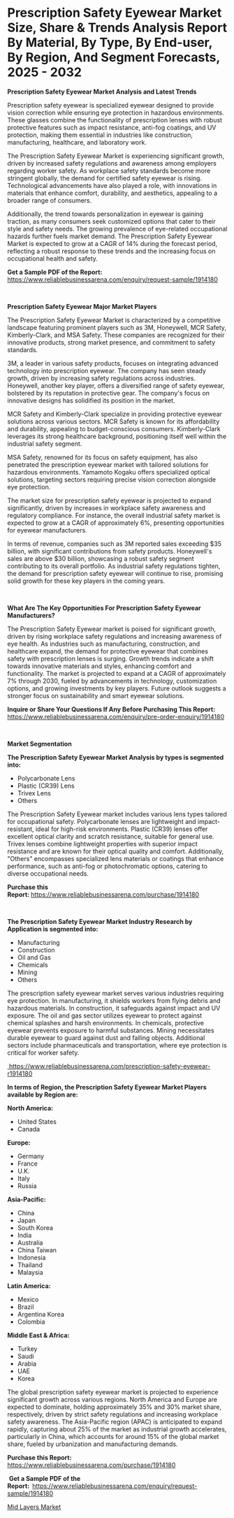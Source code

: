 <p><h1>Prescription Safety Eyewear Market Size, Share & Trends Analysis Report By Material, By Type, By End-user, By Region, And Segment Forecasts, 2025 - 2032</h1></p><p><strong>Prescription Safety Eyewear Market Analysis and Latest Trends</strong></p>
<p><p>Prescription safety eyewear is specialized eyewear designed to provide vision correction while ensuring eye protection in hazardous environments. These glasses combine the functionality of prescription lenses with robust protective features such as impact resistance, anti-fog coatings, and UV protection, making them essential in industries like construction, manufacturing, healthcare, and laboratory work.</p><p>The Prescription Safety Eyewear Market is experiencing significant growth, driven by increased safety regulations and awareness among employers regarding worker safety. As workplace safety standards become more stringent globally, the demand for certified safety eyewear is rising. Technological advancements have also played a role, with innovations in materials that enhance comfort, durability, and aesthetics, appealing to a broader range of consumers.</p><p>Additionally, the trend towards personalization in eyewear is gaining traction, as many consumers seek customized options that cater to their style and safety needs. The growing prevalence of eye-related occupational hazards further fuels market demand. The Prescription Safety Eyewear Market is expected to grow at a CAGR of 14% during the forecast period, reflecting a robust response to these trends and the increasing focus on occupational health and safety.</p></p>
<p><strong>Get a Sample PDF of the Report:&nbsp;</strong> <a href="https://www.reliablebusinessarena.com/enquiry/request-sample/1914180?utm_campaign=3535&utm_medium=2&utm_source=Github&utm_content=ia&utm_term=05042025&utm_id=prescription-safety-eyewear">https://www.reliablebusinessarena.com/enquiry/request-sample/1914180</a></p>
<p>&nbsp;</p>
<p><strong>Prescription Safety Eyewear Major Market Players</strong></p>
<p><p>The Prescription Safety Eyewear Market is characterized by a competitive landscape featuring prominent players such as 3M, Honeywell, MCR Safety, Kimberly-Clark, and MSA Safety. These companies are recognized for their innovative products, strong market presence, and commitment to safety standards.</p><p>3M, a leader in various safety products, focuses on integrating advanced technology into prescription eyewear. The company has seen steady growth, driven by increasing safety regulations across industries. Honeywell, another key player, offers a diversified range of safety eyewear, bolstered by its reputation in protective gear. The company's focus on innovative designs has solidified its position in the market.</p><p>MCR Safety and Kimberly-Clark specialize in providing protective eyewear solutions across various sectors. MCR Safety is known for its affordability and durability, appealing to budget-conscious consumers. Kimberly-Clark leverages its strong healthcare background, positioning itself well within the industrial safety segment.</p><p>MSA Safety, renowned for its focus on safety equipment, has also penetrated the prescription eyewear market with tailored solutions for hazardous environments. Yamamoto Kogaku offers specialized optical solutions, targeting sectors requiring precise vision correction alongside eye protection.</p><p>The market size for prescription safety eyewear is projected to expand significantly, driven by increases in workplace safety awareness and regulatory compliance. For instance, the overall industrial safety market is expected to grow at a CAGR of approximately 6%, presenting opportunities for eyewear manufacturers.</p><p>In terms of revenue, companies such as 3M reported sales exceeding $35 billion, with significant contributions from safety products. Honeywell's sales are above $30 billion, showcasing a robust safety segment contributing to its overall portfolio. As industrial safety regulations tighten, the demand for prescription safety eyewear will continue to rise, promising solid growth for these key players in the coming years.</p></p>
<p>&nbsp;</p>
<p><strong>What Are The Key Opportunities For Prescription Safety Eyewear Manufacturers?</strong></p>
<p><p>The Prescription Safety Eyewear market is poised for significant growth, driven by rising workplace safety regulations and increasing awareness of eye health. As industries such as manufacturing, construction, and healthcare expand, the demand for protective eyewear that combines safety with prescription lenses is surging. Growth trends indicate a shift towards innovative materials and styles, enhancing comfort and functionality. The market is projected to expand at a CAGR of approximately 7% through 2030, fueled by advancements in technology, customization options, and growing investments by key players. Future outlook suggests a stronger focus on sustainability and smart eyewear solutions.</p></p>
<p><strong>Inquire or Share Your Questions If Any Before Purchasing This Report:</strong> <a href="https://www.reliablebusinessarena.com/enquiry/pre-order-enquiry/1914180?utm_campaign=3535&utm_medium=2&utm_source=Github&utm_content=ia&utm_term=05042025&utm_id=prescription-safety-eyewear">https://www.reliablebusinessarena.com/enquiry/pre-order-enquiry/1914180</a></p>
<p>&nbsp;</p>
<p><strong>Market Segmentation</strong></p>
<p><strong>The Prescription Safety Eyewear Market Analysis by types is segmented into:</strong></p>
<p><ul><li>Polycarbonate Lens</li><li>Plastic (CR39) Lens</li><li>Trivex Lens</li><li>Others</li></ul></p>
<p><p>The Prescription Safety Eyewear market includes various lens types tailored for occupational safety. Polycarbonate lenses are lightweight and impact-resistant, ideal for high-risk environments. Plastic (CR39) lenses offer excellent optical clarity and scratch resistance, suitable for general use. Trivex lenses combine lightweight properties with superior impact resistance and are known for their optical quality and comfort. Additionally, "Others" encompasses specialized lens materials or coatings that enhance performance, such as anti-fog or photochromatic options, catering to diverse occupational needs.</p></p>
<p><strong>Purchase this Report:&nbsp;</strong><a href="https://www.reliablebusinessarena.com/purchase/1914180?utm_campaign=3535&utm_medium=2&utm_source=Github&utm_content=ia&utm_term=05042025&utm_id=prescription-safety-eyewear">https://www.reliablebusinessarena.com/purchase/1914180</a></p>
<p>&nbsp;</p>
<p><strong>The Prescription Safety Eyewear Market Industry Research by Application is segmented into:</strong></p>
<p><ul><li>Manufacturing</li><li>Construction</li><li>Oil and Gas</li><li>Chemicals</li><li>Mining</li><li>Others</li></ul></p>
<p><p>The prescription safety eyewear market serves various industries requiring eye protection. In manufacturing, it shields workers from flying debris and hazardous materials. In construction, it safeguards against impact and UV exposure. The oil and gas sector utilizes eyewear to protect against chemical splashes and harsh environments. In chemicals, protective eyewear prevents exposure to harmful substances. Mining necessitates durable eyewear to guard against dust and falling objects. Additional sectors include pharmaceuticals and transportation, where eye protection is critical for worker safety.</p></p>
<p><a href="https://www.reliablebusinessarena.com/prescription-safety-eyewear-r1914180?utm_campaign=3535&utm_medium=2&utm_source=Github&utm_content=ia&utm_term=05042025&utm_id=prescription-safety-eyewear">&nbsp;https://www.reliablebusinessarena.com/prescription-safety-eyewear-r1914180</a></p>
<p><strong>In terms of Region, the Prescription Safety Eyewear Market Players available by Region are:</strong></p>
<p>
    <p> <strong> North America: </strong>
        <ul>
            <li>United States</li>
            <li>Canada</li>
        </ul>
        </p> 
    <p> <strong> Europe: </strong>
        <ul>
            <li>Germany</li>
            <li>France</li>
            <li>U.K.</li>
            <li>Italy</li>
            <li>Russia</li>
        </ul>
        </p> 
    <p> <strong> Asia-Pacific: </strong>
        <ul>
            <li>China</li>
            <li>Japan</li>
            <li>South Korea</li>
            <li>India</li>
            <li>Australia</li>
            <li>China Taiwan</li>
            <li>Indonesia</li>
            <li>Thailand</li>
            <li>Malaysia</li>
        </ul>
        </p> 
    <p> <strong> Latin America: </strong>
        <ul>
            <li>Mexico</li>
            <li>Brazil</li>
            <li>Argentina Korea</li>
            <li>Colombia</li>
        </ul>
        </p> 
    <p> <strong> Middle East & Africa: </strong>
        <ul>
            <li>Turkey</li>
            <li>Saudi</li>
            <li>Arabia</li>
            <li>UAE</li>
            <li>Korea</li>
        </ul>
    </p>
    </p>
<p><p>The global prescription safety eyewear market is projected to experience significant growth across various regions. North America and Europe are expected to dominate, holding approximately 35% and 30% market share, respectively, driven by strict safety regulations and increasing workplace safety awareness. The Asia-Pacific region (APAC) is anticipated to expand rapidly, capturing about 25% of the market as industrial growth accelerates, particularly in China, which accounts for around 15% of the global market share, fueled by urbanization and manufacturing demands.</p></p>
<p><strong>Purchase this Report: </strong><a href="https://www.reliablebusinessarena.com/purchase/1914180?utm_campaign=3535&utm_medium=2&utm_source=Github&utm_content=ia&utm_term=05042025&utm_id=prescription-safety-eyewear">https://www.reliablebusinessarena.com/purchase/1914180</a></p>
<p>&nbsp;<strong>Get a Sample PDF of the Report:&nbsp;&nbsp;</strong><a href="https://www.reliablebusinessarena.com/enquiry/request-sample/1914180?utm_campaign=3535&utm_medium=2&utm_source=Github&utm_content=ia&utm_term=05042025&utm_id=prescription-safety-eyewear">https://www.reliablebusinessarena.com/enquiry/request-sample/1914180</a></p>
<p><strong></strong></p>
<p><p><a href="https://github.com/kolffmaris58/Market-Research-Report-List-1/blob/main/mid-layers-market.md?utm_campaign=3535&utm_medium=2&utm_source=Github&utm_content=ia&utm_term=05042025&utm_id=prescription-safety-eyewear">Mid Layers Market</a></p></p>